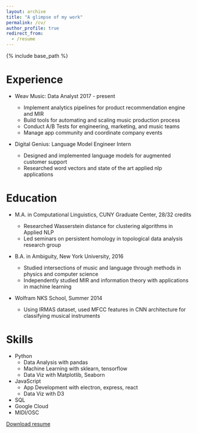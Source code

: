 ```yaml
---
layout: archive
title: "A glimpse of my work"
permalink: /cv/
author_profile: true
redirect_from:
  - /resume
---
```


{% include base_path %}





Experience
======
* Weav Music: Data Analyst 2017 - present
  * Implement analytics pipelines for product recommendation engine and MIR 
  * Build tools for automating and scaling music production process
  * Conduct A/B Tests for engineering, marketing, and music teams
  * Manage app community and coordinate company events

* Digital Genius: Language Model Engineer Intern
  * Designed and implemented language models for augmented customer support
  * Researched word vectors and state of the art applied nlp applications

Education
======

* M.A. in Computational Linguistics, CUNY Graduate Center, 28/32 credits  
  * Researched Wasserstein distance for clustering algorithms in Applied NLP
  * Led seminars on persistent homology in topological data analysis research group

* B.A. in Ambiguity, New York University, 2016
  * Studied intersections of music and language through methods in physics and computer science
  * Independently studied MIR and information theory with applications in machine learning

* Wolfram NKS School, Summer 2014
  * Using IRMAS dataset, used MFCC features in CNN architecture for classifying musical instruments 

Skills
======
* Python
  * Data Analysis with pandas
  * Machine Learning with sklearn, tensorflow
  * Data Viz with Matplotlib, Seaborn
* JavaScript
  * App Development with electron, express, react
  * Data Viz with D3
* SQL
* Google Cloud
* MIDI/OSC

<a href="../images/resume.pdf">Download resume</a>
